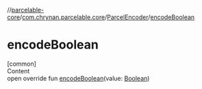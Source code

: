//[parcelable-core](../../index.md)/[com.chrynan.parcelable.core](../index.md)/[ParcelEncoder](index.md)/[encodeBoolean](encode-boolean.md)



# encodeBoolean  
[common]  
Content  
open override fun [encodeBoolean](encode-boolean.md)(value: [Boolean](https://kotlinlang.org/api/latest/jvm/stdlib/kotlin/-boolean/index.html))  



